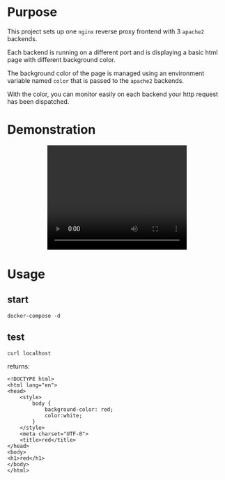# Purpose

This project sets up one `nginx` reverse proxy frontend  with 3 `apache2` backends.

Each backend is running on a different port and is displaying a basic html page with different background color.

The background color of the page is managed using an environment variable named `color` that is passed to the `apache2` backends. 

With the color, you can monitor easily on each backend your http request has been dispatched.

# Demonstration

<center><video width="320" height="240" controls src="demo.mp4"></video></center>

# Usage 

## start

    docker-compose -d
    
## test

    curl localhost
    
returns:

    <!DOCTYPE html>
    <html lang="en">
    <head>
        <style>
            body {
                background-color: red;
                color:white;
            }
        </style>
        <meta charset="UTF-8">
        <title>red</title>
    </head>
    <body>
    <h1>red</h1>
    </body>
    </html>
